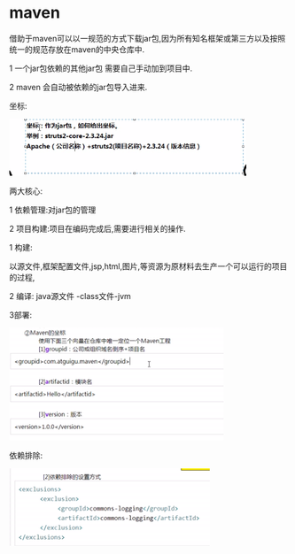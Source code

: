 # maven

借助于maven可以以一规范的方式下载jar包,因为所有知名框架或第三方以及按照统一的规范存放在maven的中央仓库中.

1 一个jar包依赖的其他jar包 需要自己手动加到项目中.

2 maven 会自动被依赖的jar包导入进来.

坐标:

![1565598271195](assets/1565598271195.png)

两大核心:

1 依赖管理:对jar包的管理

2 项目构建:项目在编码完成后,需要进行相关的操作.

1 构建:

以源文件,框架配置文件,jsp,html,图片,等资源为原材料去生产一个可以运行的项目的过程,

2 编译: java源文件 -class文件-jvm

3部署:

![1565581280817](assets/1565581280817.png)

依赖排除:

![1565596518978](assets/1565596518978.png)